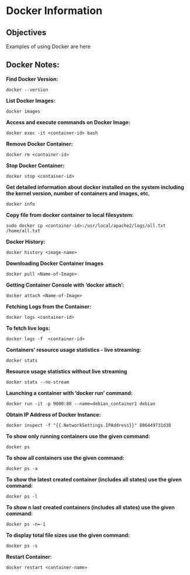 # <h1 id="topheading">Docker Information</h1>

## Objectives

Examples of using Docker are here

##  Docker Notes:

**Find Docker Version:**

    docker --version

**List Docker Images:**

    docker images

**Access and execute commands on Docker Image:**

    docker exec -it <container-id> bash

**Remove Docker Container:**

    docker rm <container-id>

**Stop Docker Container:**

    docker stop <container-id>

**Get detailed information about docker installed on the system including the kernel version, number of containers and images, etc.**

    docker info

**Copy file from docker container to local filesystem:**

    sudo docker cp <container-id>:/usr/local/apache2/logs/all.txt /home/all.txt

**Docker History:**

    docker history <image-name>

**Downloading Docker Container Images**

    docker pull <Name-of-Image>

**Getting Container Console with ‘docker attach’:**

    docker attach <Name-of-Image>

**Fetching Logs from the Container:**

    docker logs <container-id>

**To fetch live logs:**

    docker logs -f  <container-id>

**Containers’ resource usage statistics - live streaming:**

    docker stats

**Resource usage statistics without live streaming**

    docker stats --no-stream

**Launching a container with ‘docker run’ command:**

    docker run -it -p 9000:80 --name=debian_container1 debian

**Obtain IP Address of Docker Instance:**

    docker inspect -f "{{.NetworkSettings.IPAddress}}" 806449731d38

**To show only running containers use the given command:**

    docker ps

**To show all containers use the given command:**

    docker ps -a

**To show the latest created container (includes all states) use the given command:**

    docker ps -l

**To show n last created containers (includes all states) use the given command:**

    docker ps -n=-1

**To display total file sizes use the given command:**

    docker ps -s

**Restart Container:**

    docker restart <container-name>
